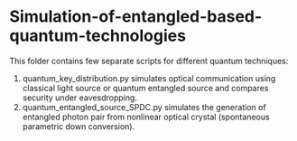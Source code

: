 # Simulation-of-entangled-based-quantum-technologies

This folder contains few separate scripts for different quantum techniques:
1. quantum_key_distribution.py simulates optical communication using classical light source or quantum entangled source and compares security under eavesdropping.
2. quantum_entangled_source_SPDC.py simulates the generation of entangled photon pair from nonlinear optical crystal (spontaneous parametric down conversion).
